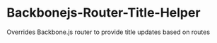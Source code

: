 Backbonejs-Router-Title-Helper
==============================

Overrides Backbone.js router to provide title updates based on routes
